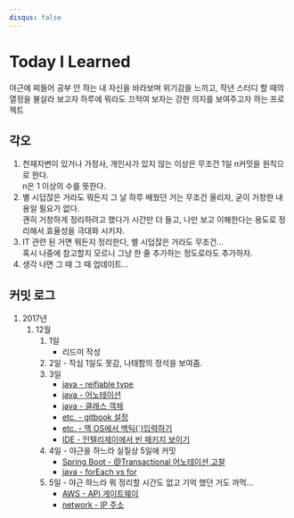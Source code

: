 ```yaml
---
disqus: false
---
```


# Today I Learned
야근에 찌들어 공부 안 하는 내 자신을 바라보며 위기감을 느끼고, 작년 스터디 할 때의 열정을 불살라 보고자 하루에 뭐라도 끄적여 보자는 강한 의지를 보여주고자 하는 프로젝트

## 각오
1. 천재지변이 있거나 가정사, 개인사가 있지 않는 이상은 무조건 1일 n커밋을 원칙으로 한다.  
n은 1 이상의 수를 뜻한다.  
2. 별 시덥잖은 거라도 뭐든지 그 날 하루 배웠던 거는 무조건 올리자, 굳이 거창한 내용일 필요가 없다.  
괜히 거창하게 정리하려고 했다가 시간만 더 들고, 나만 보고 이해한다는 용도로 정리해서 효율성을 극대화 시키자.  
3. IT 관련 된 거면 뭐든지 정리한다, 별 시덥잖은 거라도 무조건...  
혹시 나중에 참고할지 모르니 그냥 한 줄 추가하는 정도로라도 추가하자.  
4. 생각 나면 그 때 그 때 업데이트...

## 커밋 로그
1. 2017년  
    1. 12월  
        1. 1일  
            * 리드미 작성  
        2. 2일 - 작심 1일도 못감, 나태함의 정석을 보여줌.  
        3. 3일  
            * [java - reifiable type](/java/reifiable-type.md)  
            * [java - 어노테이션](/java/annotation.md)  
            * [java - 클래스 객체](/java/class-object.md)  
            * [etc. - gitbook 설정](/etc/gitbook-config.md)  
            * [etc. - 맥 OS에서 백틱(`)입력하기](/etc/mac-os-typing-backtick.md)  
            * [IDE - 인텔리제이에서 빈 패키지 보이기](/ide/intellij-show-empty-package/README.md)  
        4. 4일 - 야근을 하느라 실질상 5일에 커밋
            * [Spring Boot - @Transactional 어노테이션 고찰](/spring-boot/transactional-commit.md)
            * [java - forEach vs for](/java/for-each-vs-for.md)
        5. 5일 - 야근 하느라 뭐 정리할 시간도 없고 기억 했던 거도 까먹...  
            * [AWS - API 게이트웨이](/aws/api-gateway.md)  
            * [network - IP 주소](/network/ip-address.md)